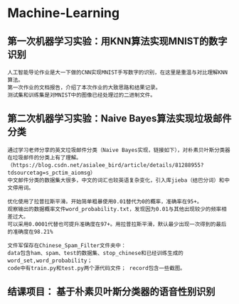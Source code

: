# Machine-Learning  
## 第一次机器学习实验：用KNN算法实现MNIST的数字识别  

    人工智能导论作业是大一下做的CNN实现MNIST手写数字的识别，在这里是重温与对比理解KNN算法。
    第一次作业的文档报告，介绍了本次作业的大致思路和结果记录。
    测试集和训练集是对MNIST中的图像已经处理过的二进制文件。

## 第二次机器学习实验：Naive Bayes算法实现垃圾邮件分类
    
    通过学习老师分享的英文垃圾邮件分类（Naive Bayes实现，链接如下），对朴素贝叶斯分类器在垃圾邮件的分类上有了理解。
    （https://blog.csdn.net/asialee_bird/article/details/81288955?tdsourcetag=s_pctim_aiomsg）
    中文邮件分类的数据集大很多，中文的词汇也较英语复杂变化，引入库jieba（结巴分词）和中文停用词。
    
    优化使用了拉普拉斯平滑。开始简单粗暴使用0.01替代为0的概率，准确率在95+。
    观察输出的数据概率文件word_probability.txt，发现因为0.01与其他出现较少的频率相差过大。
    可以采用0.0001代替也可提升准确度在97+。用拉普拉斯平滑，默认最少出现一次得到的最后的准确度在98.21%
    
    文件军保存在Chinese_Spam_Filter文件夹中：
    data包含ham、spam、test的数据集、stop_chinese和已经训练生成的word_set,word_probability；
    code中有train.py和test.py两个源代码文件； record包含一些截图。

## 结课项目： 基于朴素贝叶斯分类器的语音性别识别

